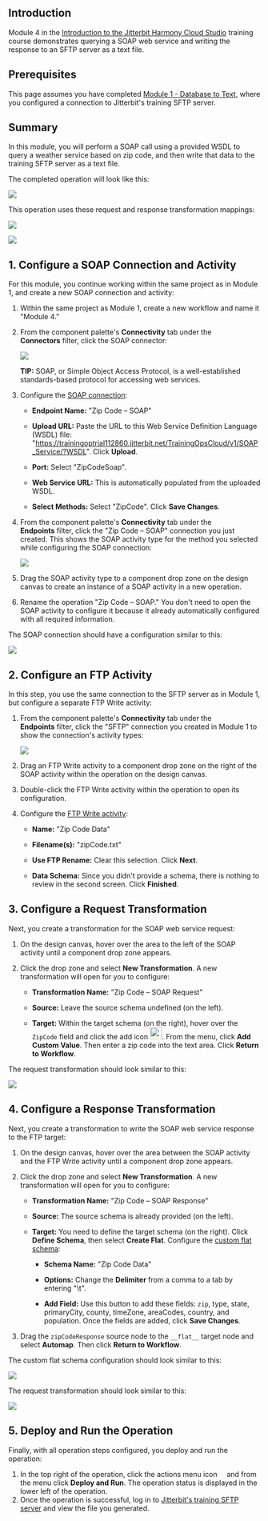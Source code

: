 [//]: # (Module 4 - SOAP Web Service)

## Introduction

Module 4 in the [Introduction to the Jitterbit Harmony Cloud
Studio](https://success.jitterbit.com/display/DOC/Introduction+to+the+Jitterbit+Harmony+Cloud+Studio)
training course demonstrates querying a SOAP web service and writing the
response to an SFTP server as a text file.


## Prerequisites

This page assumes you have completed [Module 1 - Database to
Text](https://success.jitterbit.com/display/DOC/Module+1+-+Database+to+Text), where you configured a
connection to Jitterbit's training SFTP server.


## Summary

In this module, you will perform a SOAP call using a provided WSDL to
query a weather service based on zip code, and then write that data to
the training SFTP server as a text file.

The completed operation will look like this:

<span class="confluence-embedded-file-wrapper"><img
src="https://docs-source.jitterbit.com/cs/design-canvas/operation_zip-code-soap.png"
class="confluence-embedded-image confluence-external-resource"
data-image-src="https://docs-source.jitterbit.com/cs/design-canvas/operation_zip-code-soap.png" /></span>

This operation uses these request and response transformation mappings:

<span class="confluence-embedded-file-wrapper"><img
src="https://docs-source.jitterbit.com/cs/transformation/mapping-mode/zip-code-soap-request.png"
class="confluence-embedded-image confluence-external-resource"
data-image-src="https://docs-source.jitterbit.com/cs/transformation/mapping-mode/zip-code-soap-request.png" /></span>

<span class="confluence-embedded-file-wrapper"><img
src="https://docs-source.jitterbit.com/cs/transformation/mapping-mode/zip-code-soap-response.png"
class="confluence-embedded-image confluence-external-resource"
data-image-src="https://docs-source.jitterbit.com/cs/transformation/mapping-mode/zip-code-soap-response.png" /></span>


## 1. Configure a SOAP Connection and Activity

For this module, you continue working within the same project as in
Module 1, and create a new SOAP connection and activity:

1.  Within the same project as Module 1, create a new workflow and name
    it "Module 4."

2.  From the component palette's **Connectivity** tab under the
    **Connectors** filter, click the SOAP connector:

    <span class="confluence-embedded-file-wrapper"><img
    src="https://docs-source.jitterbit.com/cs/component-palette/connectivity/connectors_soap.png"
    class="confluence-embedded-image confluence-external-resource"
    data-image-src="https://docs-source.jitterbit.com/cs/component-palette/connectivity/connectors_soap.png" /></span>

    <div
    class="confluence-information-macro confluence-information-macro-tip conf-macro output-block"
    hasbody="true" macro-name="tip">

    <span
    class="aui-icon aui-icon-small aui-iconfont-approve confluence-information-macro-icon">
    </span>
    <div class="confluence-information-macro-body">

    **TIP:** SOAP, or Simple Object Access Protocol, is a
    well-established standards-based protocol for accessing web
    services.

    </div>

    </div>

3.  Configure the [SOAP connection](https://success.jitterbit.com/display/CS/SOAP+Connection):

    -   **Endpoint Name:** "Zip Code – SOAP"

    -   **Upload URL:** Paste the URL to this Web Service Definition
        Language (WSDL) file: "<a
        href="https://trainingoptrial112860.jitterbit.net/TrainingOpsCloud/v1/SOAP_Service/?WSDL"
        class="external-link"
        rel="nofollow">https://trainingoptrial112860.jitterbit.net/TrainingOpsCloud/v1/SOAP_Service/?WSDL</a>".
        Click **Upload**.

    -   **Port:** Select "ZipCodeSoap".

    -   **Web Service URL:** This is automatically populated from the
        uploaded WSDL.

    -   **Select Methods:** Select "ZipCode". Click **Save Changes**.

4.  From the component palette's **Connectivity** tab under the
    **Endpoints** filter, click the "Zip Code – SOAP" connection you
    just created. This shows the SOAP activity type for the method you
    selected while configuring the SOAP connection:

    <span class="confluence-embedded-file-wrapper"><img
    src="https://docs-source.jitterbit.com/cs/component-palette/connectivity/endpoints_soap_activities.png"
    class="confluence-embedded-image confluence-external-resource"
    data-image-src="https://docs-source.jitterbit.com/cs/component-palette/connectivity/endpoints_soap_activities.png" /></span>

5.  Drag the SOAP activity type to a component drop zone on the design
    canvas to create an instance of a SOAP activity in a new operation.

6.  Rename the operation "Zip Code – SOAP." You don't need to open the
    SOAP activity to configure it because it already automatically
    configured with all required information.

The SOAP connection should have a configuration similar to this:

<span class="confluence-embedded-file-wrapper"><img
src="https://docs-source.jitterbit.com/cs/connector/soap_connection.png"
class="confluence-embedded-image confluence-external-resource"
data-image-src="https://docs-source.jitterbit.com/cs/connector/soap_connection.png" /></span>


## 2. Configure an FTP Activity

In this step, you use the same connection to the SFTP server as in
Module 1, but configure a separate FTP Write activity:

1.  From the component palette's **Connectivity** tab under the
    **Endpoints** filter, click the "SFTP" connection you created in
    Module 1 to show the connection's activity types:  

    <span class="confluence-embedded-file-wrapper"><img
    src="https://docs-source.jitterbit.com/cs/component-palette/connectivity/endpoints_ftp_activities.png"
    class="confluence-embedded-image confluence-external-resource"
    data-image-src="https://docs-source.jitterbit.com/cs/component-palette/connectivity/endpoints_ftp_activities.png" /></span>

2.  Drag an FTP Write activity to a component drop zone on the right of
    the SOAP activity within the operation on the design canvas.

3.  Double-click the FTP Write activity within the operation to open its
    configuration.

4.  Configure the [FTP Write
    activity](https://success.jitterbit.com/display/CS/FTP+Write+Activity):

    -   **Name:** "Zip Code Data"

    -   **Filename(s):** "zipCode.txt"

    -   **Use FTP Rename:** Clear this selection. Click **Next**.

    -   **Data Schema:** Since you didn't provide a schema, there is
        nothing to review in the second screen. Click **Finished**.


## 3. Configure a Request Transformation

Next, you create a transformation for the SOAP web service request:

1.  On the design canvas, hover over the area to the left of the SOAP
    activity until a component drop zone appears.

2.  Click the drop zone and select **New Transformation**. A new
    transformation will open for you to configure:

    -   **Transformation Name:** "Zip Code – SOAP Request"

    -   **Source:** Leave the source schema undefined (on the left).

    -   **Target:** Within the target schema (on the right), hover over
        the `ZipCode` field and click the add icon <span
        class="confluence-embedded-file-wrapper confluence-embedded-manual-size"><img src="https://docs-source.jitterbit.com/common/icons/add_2.png"
        class="confluence-embedded-image confluence-external-resource"
        data-image-src="https://docs-source.jitterbit.com/common/icons/add_2.png"
        height="24" /></span>. From the menu, click **Add Custom
        Value**. Then enter a zip code into the text area. Click
        **Return to Workflow**.

The request transformation should look similar to this:

<span class="confluence-embedded-file-wrapper"><img
src="https://docs-source.jitterbit.com/cs/transformation/mapping-mode/zip-code-soap-request.png"
class="confluence-embedded-image confluence-external-resource"
data-image-src="https://docs-source.jitterbit.com/cs/transformation/mapping-mode/zip-code-soap-request.png" /></span>


## 4. Configure a Response Transformation

Next, you create a transformation to write the SOAP web service response
to the FTP target:

1.  On the design canvas, hover over the area between the SOAP activity
    and the FTP Write activity until a component drop zone appears.

2.  Click the drop zone and select **New Transformation**. A new
    transformation will open for you to configure:

    -   **Transformation Name:** "Zip Code – SOAP Response"

    -   **Source:** The source schema is already provided (on the left).

    -   **Target:** You need to define the target schema (on the right).
        Click **Define Schema**, then select **Create Flat**. Configure
        the [custom flat schema](https://success.jitterbit.com/display/CS/Custom+Flat+Schema):

        -   **Schema Name:** "Zip Code Data"

        -   **Options:** Change the **Delimiter** from a comma to a tab
            by entering "\\t".

        -   **Add Field:** Use this button to add these fields: `zip`,
            type, state, primaryCity, county, timeZone, areaCodes,
            country, and population. Once the fields are added, click
            **Save Changes**.

3.  Drag the `zipCodeResponse` source node to the `__flat__` target node
    and select **Automap**. Then click **Return to Workflow**.

The custom flat schema configuration should look similar to this:

<span
class="confluence-embedded-file-wrapper"><img src="https://docs-source.jitterbit.com/cs/schema/zip-code-data.png"
class="confluence-embedded-image confluence-external-resource"
data-image-src="https://docs-source.jitterbit.com/cs/schema/zip-code-data.png" /></span>

The request transformation should look similar to this:

<span class="confluence-embedded-file-wrapper"><img
src="https://docs-source.jitterbit.com/cs/transformation/mapping-mode/zip-code-soap-response.png"
class="confluence-embedded-image confluence-external-resource"
data-image-src="https://docs-source.jitterbit.com/cs/transformation/mapping-mode/zip-code-soap-response.png" /></span>


## 5. Deploy and Run the Operation

Finally, with all operation steps configured, you deploy and run the
operation:

1.  In the top right of the operation, click the actions menu icon <span
    class="confluence-embedded-file-wrapper confluence-embedded-manual-size"><img
    src="https://docs-source.jitterbit.com/common/icons/actions-menu_5.png"
    class="confluence-embedded-image confluence-external-resource"
    data-image-src="https://docs-source.jitterbit.com/common/icons/actions-menu_5.png"
    height="11" /></span> and from the menu click **Deploy and
    Run**. The operation status is displayed in the lower left of the
    operation.
2.  Once the operation is successful, log in
    to <a href="https://learningsandbox.jitterbit.com/WebInterface/login.html"
    class="external-link" rel="nofollow">Jitterbit's training SFTP
    server</a> and view the file you generated.
